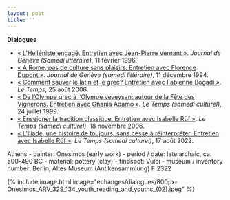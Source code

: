```yaml
---
layout: post
title: ''
---
```


**Dialogues**

- [«&nbsp;L’Helléniste engagé. Entretien avec Jean-Pierre Vernant&nbsp;»](https://www.letempsarchives.ch/page/JDG_1996_11_02/36/article/9435330/hell%C3%A9niste). <i>Journal de Genève (Samedi littéraire)</i>, 11 février 1996.
- [«&nbsp;A Rome, pas de culture sans plaisirs. Entretien avec Florence Dupont&nbsp;»](https://www.letempsarchives.ch/page/JDG_1994_11_12/24/article/9101790/rome). <i>Journal de Genève (samedi littéraire)</i>, 11 décembre 1994.
- [«&nbsp;Comment sauver le latin et le grec? Entretien avec Fabienne Bogadi&nbsp;»](https://www.letemps.ch/economie/sauver-latin-grec-luni-lausanne-reforme-filiere). <i>Le Temps</i>, 25 août 2006.
- [«&nbsp;De l’Olympe grec à l’Olympe veveysan: autour de la Fête des Vignerons. Entretien avec Ghania Adamo&nbsp;»](https://www.letemps.ch/culture/lolympe-grec-lolympe-veveysan). <i>Le Temps (samedi culturel)</i>, 24 juillet 1999.
- [«&nbsp;Enseigner la tradition classique. Entretien avec Isabelle Rüf&nbsp;»](https://www.letemps.ch/culture/enseigner-tradition-classique). <i>Le Temps (samedi culturel)</i>, 18 novembre 2006.
- [«&nbsp;L’Iliade, une histoire de toujours, sans cesse à réinterpréter. Entretien avec Isabelle Rüf&nbsp;»](https://www.letemps.ch/culture/livres-liliade-une-histoire-toujours-cesse-reinterpreter). <i>Le Temps (samedi culturel)</i>, 17 août 2022.

Athens - painter: Onesimos (early work) - period / date: late archaic, ca. 500-490 BC - material: pottery (clay) - findspot: Vulci - museum / inventory number: Berlin, Altes Museum (Antikensammlung) F 2322 

{% include image.html image="echanges/dialogues/800px-Onesimos_ARV_329_134_youth_reading_and_youths_(02).jpeg" %}